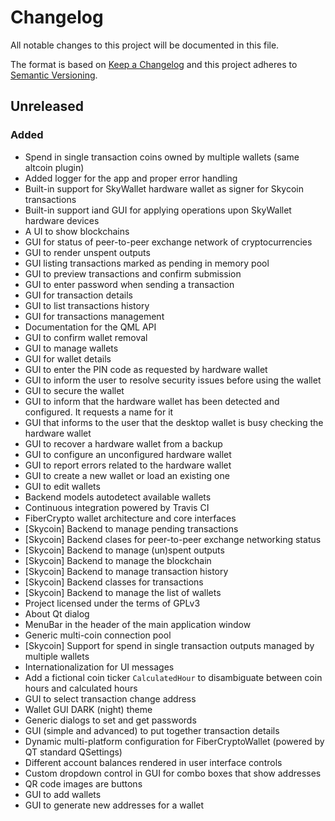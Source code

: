 # Changelog

All notable changes to this project will be documented in this file.

The format is based on [Keep a Changelog](http://keepachangelog.com/en/1.0.0/)
and this project adheres to [Semantic Versioning](http://semver.org/spec/v2.0.0.html).

## Unreleased

### Added

- Spend in single transaction coins owned by multiple wallets (same altcoin plugin)
- Added logger for the app and proper error handling
- Built-in support for SkyWallet hardware wallet as signer for Skycoin transactions
- Built-in support iand GUI for applying operations upon SkyWallet hardware devices
- A UI to show blockchains
- GUI for status of peer-to-peer exchange network of cryptocurrencies
- GUI to render unspent outputs
- GUI listing transactions marked as pending in memory pool
- GUI to preview transactions and confirm submission
- GUI to enter password when sending a transaction
- GUI for transaction details
- GUI to list transactions history
- GUI for transactions management
- Documentation for the QML API
- GUI to confirm wallet removal
- GUI to manage wallets
- GUI for wallet details
- GUI to enter the PIN code as requested by hardware wallet
- GUI to inform the user to resolve security issues before using the wallet
- GUI to secure the wallet
- GUI to inform that the hardware wallet has been detected and configured. It requests a name for it
- GUI that informs to the user that the desktop wallet is busy checking the hardware wallet
- GUI to recover a hardware wallet from a backup
- GUI to configure an unconfigured hardware wallet
- GUI to report errors related to the hardware wallet
- GUI to create a new wallet or load an existing one
- GUI to edit wallets
- Backend models autodetect available wallets
- Continuous integration powered by Travis CI
- FiberCrypto wallet architecture and core interfaces
- [Skycoin] Backend to manage pending transactions
- [Skycoin] Backend clases for peer-to-peer exchange networking status
- [Skycoin] Backend to manage (un)spent outputs
- [Skycoin] Backend to manage the blockchain
- [Skycoin] Backend to manage transaction history
- [Skycoin] Backend classes for transactions
- [Skycoin] Backend to manage the list of wallets
- Project licensed under the terms of GPLv3
- About Qt dialog
- MenuBar in the header of the main application window
- Generic multi-coin connection pool
- [Skycoin] Support for spend in single transaction outputs managed by multiple wallets
- Internationalization for UI messages
- Add a fictional coin ticker `CalculatedHour` to disambiguate between coin hours and calculated hours
- GUI to select transaction change address
- Wallet GUI DARK (night) theme
- Generic dialogs to set and get passwords
- GUI (simple and advanced) to put together transaction details
- Dynamic multi-platform configuration for FiberCryptoWallet (powered by QT standard QSettings)
- Different account balances rendered in user interface controls
- Custom dropdown control in GUI for combo boxes that show addresses
- QR code images are buttons
- GUI to add wallets
- GUI to generate new addresses for a wallet

